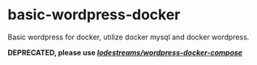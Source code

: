 # basic-wordpress-docker
Basic wordpress for docker, utilize docker mysql and docker wordpress.

**DEPRECATED, please use _[lodestreams/wordpress-docker-compose](https://github.com/lodestreams/wordpress-docker-compose)_**
